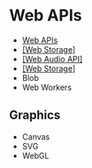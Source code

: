 # Web APIs

* [Web APIs](https://developer.mozilla.org/en-US/docs/Web/API)
* [[Web Storage]](web-storage)
* [[Web Audio API]](web-audio-api)
* [[Web Storage]](web-storage)
* Blob
* Web Workers


## Graphics

* Canvas
* SVG
* WebGL
